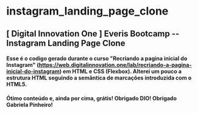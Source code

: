 # instagram_landing_page_clone
## [ Digital Innovation One ] Everis Bootcamp -- Instagram Landing Page Clone

#### Esse é o codigo gerado durante o curso "Recriando a pagina inicial do Instagram" (https://web.digitalinnovation.one/lab/recriando-a-pagina-inicial-do-instagram) em HTML e CSS (Flexbox). Alterei um pouco a estrutura HTML seguindo a semântica de marcações introduzida com o HTML5.

#### Ótimo conteúdo e, ainda por cima, grátis! Obrigado DIO! Obrigado Gabriela Pinheiro!

